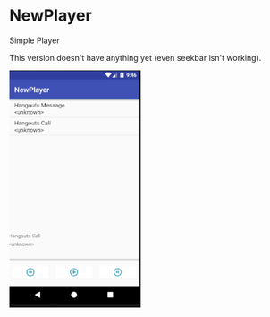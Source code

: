 # NewPlayer
Simple Player

This version doesn't have anything yet (even seekbar isn't working).

![ScreenShot](https://raw.githubusercontent.com/Garretads/NewPlayer/master/screenshot.png)

